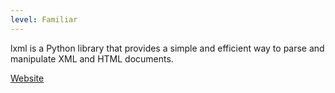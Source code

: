 ```yaml
---
level: Familiar
---
```


lxml is a Python library that provides a simple and efficient way to parse and manipulate XML and HTML documents.

[Website](https://lxml.de/)
